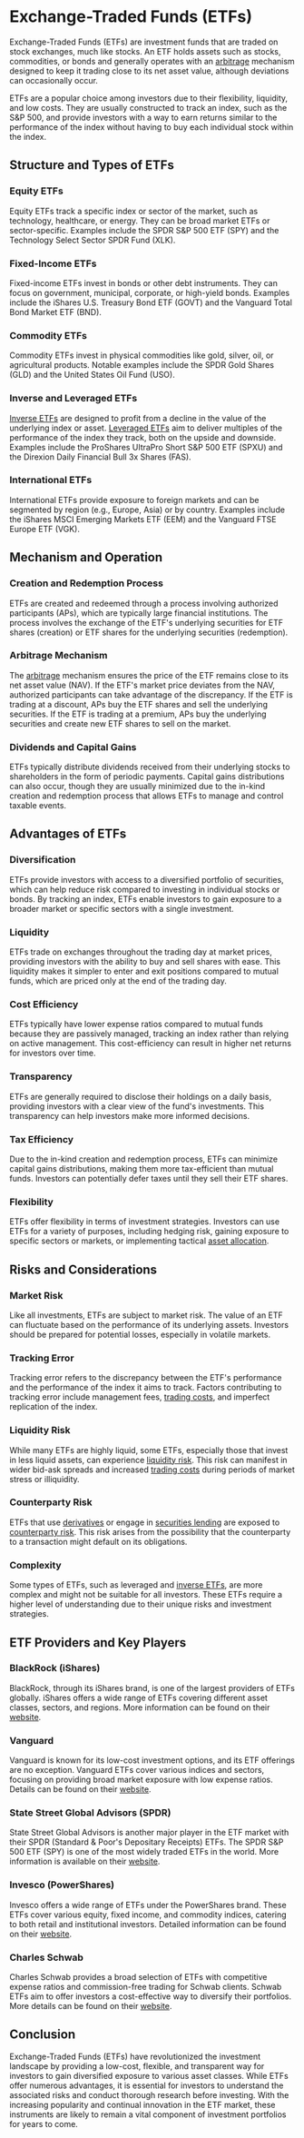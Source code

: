 # Exchange-Traded Funds (ETFs)

Exchange-Traded Funds (ETFs) are investment funds that are traded on stock exchanges, much like stocks. An ETF holds assets such as stocks, commodities, or bonds and generally operates with an [arbitrage](../a/arbitrage.md) mechanism designed to keep it trading close to its net asset value, although deviations can occasionally occur.

ETFs are a popular choice among investors due to their flexibility, liquidity, and low costs. They are usually constructed to track an index, such as the S&P 500, and provide investors with a way to earn returns similar to the performance of the index without having to buy each individual stock within the index.

## Structure and Types of ETFs

### Equity ETFs
Equity ETFs track a specific index or sector of the market, such as technology, healthcare, or energy. They can be broad market ETFs or sector-specific. Examples include the SPDR S&P 500 ETF (SPY) and the Technology Select Sector SPDR Fund (XLK).

### Fixed-Income ETFs
Fixed-income ETFs invest in bonds or other debt instruments. They can focus on government, municipal, corporate, or high-yield bonds. Examples include the iShares U.S. Treasury Bond ETF (GOVT) and the Vanguard Total Bond Market ETF (BND).

### Commodity ETFs
Commodity ETFs invest in physical commodities like gold, silver, oil, or agricultural products. Notable examples include the SPDR Gold Shares (GLD) and the United States Oil Fund (USO).

### Inverse and Leveraged ETFs
[Inverse ETFs](../i/inverse_etfs.md) are designed to profit from a decline in the value of the underlying index or asset. [Leveraged ETFs](../l/leveraged_etfs.md) aim to deliver multiples of the performance of the index they track, both on the upside and downside. Examples include the ProShares UltraPro Short S&P 500 ETF (SPXU) and the Direxion Daily Financial Bull 3x Shares (FAS).

### International ETFs
International ETFs provide exposure to foreign markets and can be segmented by region (e.g., Europe, Asia) or by country. Examples include the iShares MSCI Emerging Markets ETF (EEM) and the Vanguard FTSE Europe ETF (VGK).

## Mechanism and Operation

### Creation and Redemption Process
ETFs are created and redeemed through a process involving authorized participants (APs), which are typically large financial institutions. The process involves the exchange of the ETF's underlying securities for ETF shares (creation) or ETF shares for the underlying securities (redemption).

### Arbitrage Mechanism
The [arbitrage](../a/arbitrage.md) mechanism ensures the price of the ETF remains close to its net asset value (NAV). If the ETF's market price deviates from the NAV, authorized participants can take advantage of the discrepancy. If the ETF is trading at a discount, APs buy the ETF shares and sell the underlying securities. If the ETF is trading at a premium, APs buy the underlying securities and create new ETF shares to sell on the market.

### Dividends and Capital Gains
ETFs typically distribute dividends received from their underlying stocks to shareholders in the form of periodic payments. Capital gains distributions can also occur, though they are usually minimized due to the in-kind creation and redemption process that allows ETFs to manage and control taxable events.

## Advantages of ETFs

### Diversification
ETFs provide investors with access to a diversified portfolio of securities, which can help reduce risk compared to investing in individual stocks or bonds. By tracking an index, ETFs enable investors to gain exposure to a broader market or specific sectors with a single investment.

### Liquidity
ETFs trade on exchanges throughout the trading day at market prices, providing investors with the ability to buy and sell shares with ease. This liquidity makes it simpler to enter and exit positions compared to mutual funds, which are priced only at the end of the trading day.

### Cost Efficiency
ETFs typically have lower expense ratios compared to mutual funds because they are passively managed, tracking an index rather than relying on active management. This cost-efficiency can result in higher net returns for investors over time.

### Transparency
ETFs are generally required to disclose their holdings on a daily basis, providing investors with a clear view of the fund's investments. This transparency can help investors make more informed decisions.

### Tax Efficiency
Due to the in-kind creation and redemption process, ETFs can minimize capital gains distributions, making them more tax-efficient than mutual funds. Investors can potentially defer taxes until they sell their ETF shares.

### Flexibility
ETFs offer flexibility in terms of investment strategies. Investors can use ETFs for a variety of purposes, including hedging risk, gaining exposure to specific sectors or markets, or implementing tactical [asset allocation](../a/asset_allocation.md).

## Risks and Considerations

### Market Risk
Like all investments, ETFs are subject to market risk. The value of an ETF can fluctuate based on the performance of its underlying assets. Investors should be prepared for potential losses, especially in volatile markets.

### Tracking Error
Tracking error refers to the discrepancy between the ETF's performance and the performance of the index it aims to track. Factors contributing to tracking error include management fees, [trading costs](../t/trading_costs.md), and imperfect replication of the index. 

### Liquidity Risk
While many ETFs are highly liquid, some ETFs, especially those that invest in less liquid assets, can experience [liquidity risk](../l/liquidity_risk.md). This risk can manifest in wider bid-ask spreads and increased [trading costs](../t/trading_costs.md) during periods of market stress or illiquidity.

### Counterparty Risk
ETFs that use [derivatives](../d/derivatives.md) or engage in [securities lending](../s/securities_lending.md) are exposed to [counterparty risk](../c/counterparty_risk.md). This risk arises from the possibility that the counterparty to a transaction might default on its obligations.

### Complexity
Some types of ETFs, such as leveraged and [inverse ETFs](../i/inverse_etfs.md), are more complex and might not be suitable for all investors. These ETFs require a higher level of understanding due to their unique risks and investment strategies.

## ETF Providers and Key Players

### BlackRock (iShares)
BlackRock, through its iShares brand, is one of the largest providers of ETFs globally. iShares offers a wide range of ETFs covering different asset classes, sectors, and regions. More information can be found on their [website](https://www.ishares.com).

### Vanguard
Vanguard is known for its low-cost investment options, and its ETF offerings are no exception. Vanguard ETFs cover various indices and sectors, focusing on providing broad market exposure with low expense ratios. Details can be found on their [website](https://investor.vanguard.com/etf/).

### State Street Global Advisors (SPDR)
State Street Global Advisors is another major player in the ETF market with their SPDR (Standard & Poor's Depositary Receipts) ETFs. The SPDR S&P 500 ETF (SPY) is one of the most widely traded ETFs in the world. More information is available on their [website](https://www.ssga.com/spdr).

### Invesco (PowerShares)
Invesco offers a wide range of ETFs under the PowerShares brand. These ETFs cover various equity, fixed income, and commodity indices, catering to both retail and institutional investors. Detailed information can be found on their [website](https://www.invesco.com/us/financial-products/etfs).

### Charles Schwab
Charles Schwab provides a broad selection of ETFs with competitive expense ratios and commission-free trading for Schwab clients. Schwab ETFs aim to offer investors a cost-effective way to diversify their portfolios. More details can be found on their [website](https://www.schwab.com/etfs).

## Conclusion

Exchange-Traded Funds (ETFs) have revolutionized the investment landscape by providing a low-cost, flexible, and transparent way for investors to gain diversified exposure to various asset classes. While ETFs offer numerous advantages, it is essential for investors to understand the associated risks and conduct thorough research before investing. With the increasing popularity and continual innovation in the ETF market, these instruments are likely to remain a vital component of investment portfolios for years to come.
